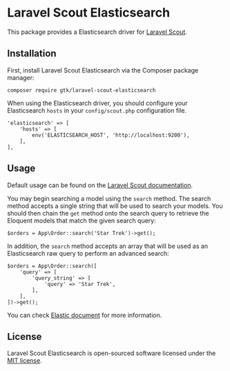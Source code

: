# Laravel Scout Elasticsearch

This package provides a Elasticsearch driver for [Laravel Scout](https://laravel.com/docs/5.6/scout).

## Installation

First, install Laravel Scout Elasticsearch via the Composer package manager:

    composer require gtk/laravel-scout-elasticsearch

When using the Elasticsearch driver, you should configure your Elasticsearch `hosts` in your `config/scout.php` configuration file.

    'elasticsearch' => [
        'hosts' => [
            env('ELASTICSEARCH_HOST', 'http://localhost:9200'),
        ],
    ],

## Usage

Default usage can be found on the [Laravel Scout documentation](https://laravel.com/docs/scout).

You may begin searching a model using the `search` method. The search method accepts a single string that will be used to search your models. You should then chain the `get` method onto the search query to retrieve the Eloquent models that match the given search query:

    $orders = App\Order::search('Star Trek')->get();
    
In addition, the `search` method accepts an array that will be used as an Elasticsearch raw query to perform an advanced search:

    $orders = App\Order::search([
        'query' => [
            'query_string' => [
                'query' => 'Star Trek',
            ],
        ],
    ])->get();

You can check [Elastic document](https://www.elastic.co/guide/en/elasticsearch/client/php-api/current/_search_operations.html) for more information.

## License

Laravel Scout Elasticsearch is open-sourced software licensed under the [MIT license](https://opensource.org/licenses/MIT).
